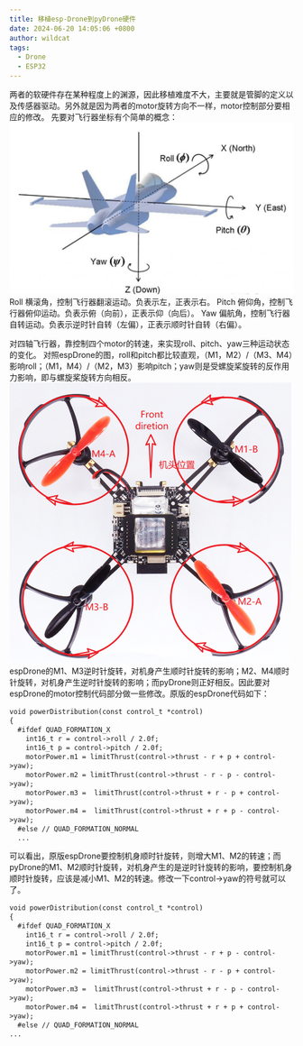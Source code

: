 ```yaml
---
title: 移植esp-Drone到pyDrone硬件
date: 2024-06-20 14:05:06 +0800
author: wildcat
tags:
  - Drone
  - ESP32
---
```

两者的软硬件存在某种程度上的渊源，因此移植难度不大，主要就是管脚的定义以及传感器驱动。另外就是因为两者的motor旋转方向不一样，motor控制部分要相应的修改。
先要对飞行器坐标有个简单的概念：
![](移植esp-Drone到pyDrone硬件.md_Attachments/Pasted%20image%2020240620154139.png)
Roll 横滚角，控制飞行器翻滚运动。负表示左，正表示右。 
Pitch 俯仰角，控制飞行器俯仰运动。负表示俯（向前），正表示仰（向后）。 
Yaw 偏航角，控制飞行器自转运动。负表示逆时针自转（左偏），正表示顺时针自转（右偏）。 

对四轴飞行器，靠控制四个motor的转速，来实现roll、pitch、yaw三种运动状态的变化。
对照espDrone的图，roll和pitch都比较直观，（M1，M2）/（M3、M4）影响roll；（M1，M4）/（M2，M3）影响pitch；yaw则是受螺旋桨旋转的反作用力影响，即与螺旋桨旋转方向相反。
![espDrone的螺旋桨方向](移植esp-Drone到pyDrone硬件.md_Attachments/Pasted%20image%2020240620153606.png)
espDrone的M1、M3逆时针旋转，对机身产生顺时针旋转的影响；M2、M4顺时针旋转，对机身产生逆时针旋转的影响；而pyDrone则正好相反。因此要对espDrone的motor控制代码部分做一些修改。原版的espDrone代码如下：
```
void powerDistribution(const control_t *control)
{
  #ifdef QUAD_FORMATION_X
    int16_t r = control->roll / 2.0f;
    int16_t p = control->pitch / 2.0f;
    motorPower.m1 = limitThrust(control->thrust - r + p + control->yaw);
    motorPower.m2 = limitThrust(control->thrust - r - p - control->yaw);
    motorPower.m3 =  limitThrust(control->thrust + r - p + control->yaw);
    motorPower.m4 =  limitThrust(control->thrust + r + p - control->yaw);
  #else // QUAD_FORMATION_NORMAL
  ...

```
可以看出，原版espDrone要控制机身顺时针旋转，则增大M1、M2的转速；而pyDrone的M1、M2顺时针旋转，对机身产生的是逆时针旋转的影响，要控制机身顺时针旋转，应该是减小M1、M2的转速。修改一下control->yaw的符号就可以了。

```
void powerDistribution(const control_t *control)
{
  #ifdef QUAD_FORMATION_X
    int16_t r = control->roll / 2.0f;
    int16_t p = control->pitch / 2.0f;
    motorPower.m1 = limitThrust(control->thrust - r + p - control->yaw);
    motorPower.m2 = limitThrust(control->thrust - r - p + control->yaw);
    motorPower.m3 =  limitThrust(control->thrust + r - p - control->yaw);
    motorPower.m4 =  limitThrust(control->thrust + r + p + control->yaw);
  #else // QUAD_FORMATION_NORMAL
...
```
